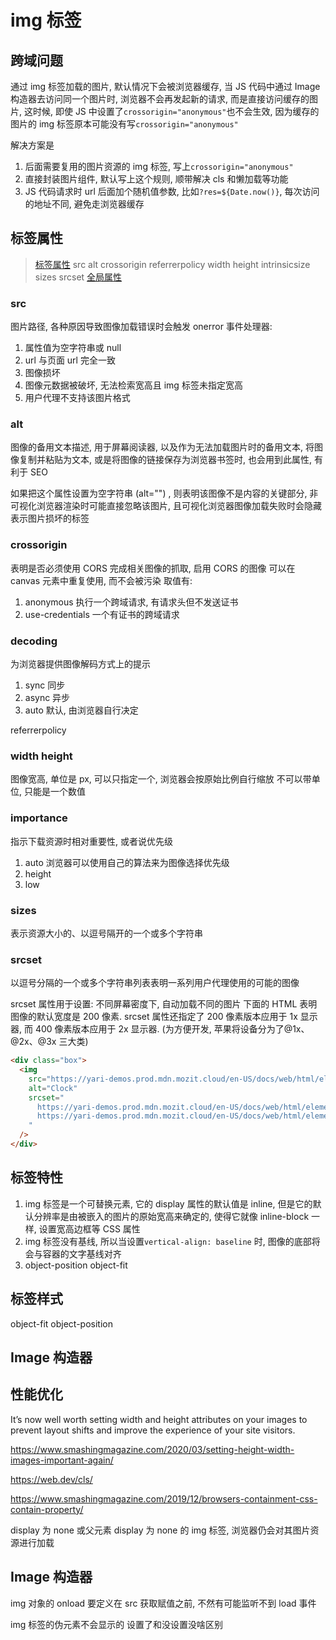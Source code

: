 # img 标签

## 跨域问题

通过 img 标签加载的图片, 默认情况下会被浏览器缓存,
当 JS 代码中通过 Image 构造器去访问同一个图片时, 浏览器不会再发起新的请求, 而是直接访问缓存的图片, 这时候, 即使 JS 中设置了`crossorigin="anonymous"`也不会生效, 因为缓存的图片的 img 标签原本可能没有写`crossorigin="anonymous"`

解决方案是

1. 后面需要复用的图片资源的 img 标签, 写上`crossorigin="anonymous"`
2. 直接封装图片组件, 默认写上这个规则, 顺带解决 cls 和懒加载等功能
3. JS 代码请求时 url 后面加个随机值参数, 比如`?res=${Date.now()}`, 每次访问的地址不同, 避免走浏览器缓存

## 标签属性

> [标签属性](https://developer.mozilla.org/zh-CN/docs/Web/HTML/Element/img) src alt crossorigin referrerpolicy width height intrinsicsize sizes srcset
> [全局属性](https://developer.mozilla.org/zh-CN/docs/Web/HTML/Global_attributes)

### src

图片路径, 各种原因导致图像加载错误时会触发 onerror 事件处理器:

1. 属性值为空字符串或 null
2. url 与页面 url 完全一致
3. 图像损坏
4. 图像元数据被破坏, 无法检索宽高且 img 标签未指定宽高
5. 用户代理不支持该图片格式

### alt

图像的备用文本描述, 用于屏幕阅读器, 以及作为无法加载图片时的备用文本, 将图像复制并粘贴为文本, 或是将图像的链接保存为浏览器书签时, 也会用到此属性, 有利于 SEO

如果把这个属性设置为空字符串 (alt="") , 则表明该图像不是内容的关键部分, 非可视化浏览器渲染时可能直接忽略该图片, 且可视化浏览器图像加载失败时会隐藏表示图片损坏的标签

### crossorigin

表明是否必须使用 CORS 完成相关图像的抓取, 启用 CORS 的图像 可以在 canvas 元素中重复使用, 而不会被污染
取值有:

1. anonymous 执行一个跨域请求, 有请求头但不发送证书
2. use-credentials 一个有证书的跨域请求

### decoding

为浏览器提供图像解码方式上的提示

1. sync 同步
2. async 异步
3. auto 默认, 由浏览器自行决定

referrerpolicy

### width height

图像宽高, 单位是 px, 可以只指定一个, 浏览器会按原始比例自行缩放
不可以带单位, 只能是一个数值

### importance

指示下载资源时相对重要性, 或者说优先级

1. auto 浏览器可以使用自己的算法来为图像选择优先级
2. height
3. low

### sizes

表示资源大小的、以逗号隔开的一个或多个字符串

### srcset

以逗号分隔的一个或多个字符串列表表明一系列用户代理使用的可能的图像

srcset 属性用于设置: 不同屏幕密度下, 自动加载不同的图片
下面的 HTML 表明图像的默认宽度是 200 像素. srcset 属性还指定了 200 像素版本应用于 1x 显示器, 而 400 像素版本应用于 2x 显示器.
(为方便开发, 苹果将设备分为了@1x、@2x、@3x 三大类)

```html
<div class="box">
  <img
    src="https://yari-demos.prod.mdn.mozit.cloud/en-US/docs/web/html/element/img/clock-demo-200px.png"
    alt="Clock"
    srcset="
      https://yari-demos.prod.mdn.mozit.cloud/en-US/docs/web/html/element/img/clock-demo-200px.png 1x,
      https://yari-demos.prod.mdn.mozit.cloud/en-US/docs/web/html/element/img/clock-demo-400px.png 2x
    "
  />
</div>
```

## 标签特性

1. img 标签是一个可替换元素, 它的 display 属性的默认值是 inline, 但是它的默认分辨率是由被嵌入的图片的原始宽高来确定的, 使得它就像 inline-block 一样, 设置宽高边框等 CSS 属性
2. img 标签没有基线, 所以当设置`vertical-align: baseline` 时, 图像的底部将会与容器的文字基线对齐
3. object-position object-fit

## 标签样式

object-fit object-position

## Image 构造器

## 性能优化

It’s now well worth setting width and height attributes on your images to prevent layout shifts and improve the experience of your site visitors.

https://www.smashingmagazine.com/2020/03/setting-height-width-images-important-again/

https://web.dev/cls/

https://www.smashingmagazine.com/2019/12/browsers-containment-css-contain-property/

display 为 none 或父元素 display 为 none 的 img 标签, 浏览器仍会对其图片资源进行加载

## Image 构造器

img 对象的 onload 要定义在 src 获取赋值之前, 不然有可能监听不到 load 事件

img 标签的伪元素不会显示的 设置了和没设置没啥区别

